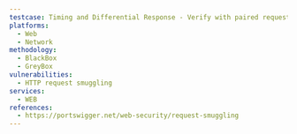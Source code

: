 ```yaml
---
testcase: Timing and Differential Response - Verify with paired request tests: send an “attack” request expected to desynchronize the channel, immediately followed by a “normal” request; validate that responses for the second request are altered, blocked, or misrouted. Web (HTTP/HTTPS) service
platforms: 
  - Web
  - Network
methodology: 
  - BlackBox
  - GreyBox
vulnerabilities:
  - HTTP request smuggling
services:
  - WEB
references:
  - https://portswigger.net/web-security/request-smuggling
---
```

